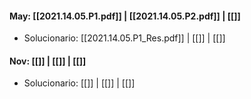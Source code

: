 #### May: [[2021.14.05.P1.pdf]] | [[2021.14.05.P2.pdf]] | [[]]
- Solucionario: [[2021.14.05.P1_Res.pdf]] | [[]] | [[]]

#### Nov: [[]] | [[]] | [[]]
- Solucionario: [[]] | [[]] | [[]]